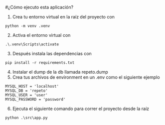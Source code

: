 #¿Cómo ejecuto esta aplicación?
1. Crea tu entorno virtual en la raíz del proyecto con 
```
python -m venv .venv
```
2. Activa el entorno virtual con
```
.\.venv\Scripts\activate
```
3. Después instala las dependencias con
```
pip install -r requirements.txt
```
4. Instalar el dump de la db llamada repeto.dump
5. Crea tus archivos de environment  en un .env como el siguiente ejemplo
```
MYSQL_HOST = 'localhost'
MYSQL_DB = 'repeto'
MYSQL_USER = 'user'
MYSQL_PASSWORD = 'password'
```
6. Ejecuta el siguiente comando para correr el proyecto desde la raíz
```
python .\src\app.py
```

